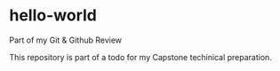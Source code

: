 # hello-world
Part of my Git &amp; Github Review

This repository is part of a todo for my Capstone techinical preparation.
